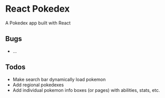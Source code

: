 # React Pokedex
A Pokedex app built with React

## Bugs
- ...

## Todos
- Make search bar dynamically load pokemon
- Add regional pokedexes
- Add individual pokemon info boxes (or pages) with abilities, stats, etc.

